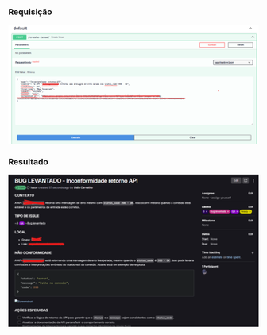 ### Requisição
![Request feita](image-1.png)

### Resultado
![Issue criada no Gitlab](image-2.png)  

